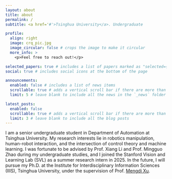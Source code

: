 ```yaml
---
layout: about
title: about
permalink: /
subtitle: <a href='#'>Tsinghua University</a>. Undergraduate

profile:
  align: right
  image: crq_pic.jpg
  image_circular: false # crops the image to make it circular
  more_info: >
    <p>Feel free to reach out!</p>

selected_papers: true # includes a list of papers marked as "selected={true}"
social: true # includes social icons at the bottom of the page

announcements:
  enabled: false # includes a list of news items
  scrollable: true # adds a vertical scroll bar if there are more than 3 news items
  limit: 5 # leave blank to include all the news in the `_news` folder

latest_posts:
  enabled: false
  scrollable: true # adds a vertical scroll bar if there are more than 3 new posts items
  limit: 3 # leave blank to include all the blog posts
---
```


I am a senior undergraduate student in Department of Automation at Tsinghua University. My research interests lie in robotics manipulation, human-robot interaction, and the intersection of control theory and machine learning. I was fortunate to be advised by Prof. Xiang Li and Prof. Mingguo Zhao during my undergraduate studies, and I joined the Stanford Vision and Learning Lab (SVL) as a summer research intern in 2025. In the future, I will pursue my Ph.D. at the Institute for Interdisciplinary Information Sciences (IIIS), Tsinghua University, under the supervision of Prof. [Mengdi Xu](https://www.mengdixu.me/).
